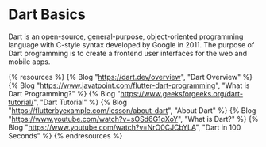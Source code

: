 # Dart Basics

Dart is an open-source, general-purpose, object-oriented programming language with C-style syntax developed by Google in 2011. The purpose of Dart programming is to create a frontend user interfaces for the web and mobile apps.

{% resources %}
  {% Blog "https://dart.dev/overview", "Dart Overview" %}
  {% Blog "https://www.javatpoint.com/flutter-dart-programming", "What is Dart Programming?" %}
  {% Blog "https://www.geeksforgeeks.org/dart-tutorial/", "Dart Tutorial" %}
  {% Blog "https://flutterbyexample.com/lesson/about-dart", "About Dart" %}
  {% Blog "https://www.youtube.com/watch?v=sOSd6G1qXoY", "What is Dart?" %}
  {% Blog "https://www.youtube.com/watch?v=NrO0CJCbYLA", "Dart in 100 Seconds" %}
{% endresources %}
